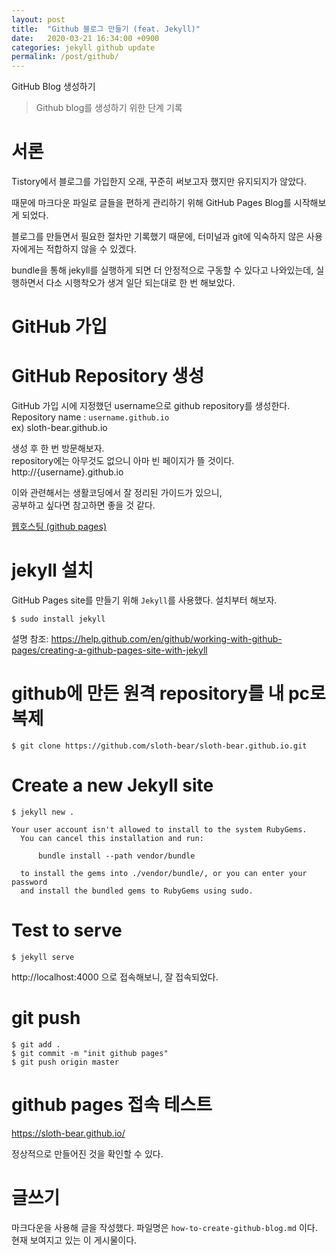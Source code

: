 ```yaml
---
layout: post
title:  "Github 블로그 만들기 (feat. Jekyll)"
date:   2020-03-21 16:34:00 +0900
categories: jekyll github update
permalink: /post/github/
---
```


GitHub Blog 생성하기 
> Github blog를 생성하기 위한 단계 기록 

# 서론
Tistory에서 블로그를 가입한지 오래, 
꾸준히 써보고자 했지만 유지되지가 않았다. 

때문에 마크다운 파일로 글들을 편하게 관리하기 위해 
GitHub Pages Blog를 시작해보게 되었다. 

블로그를 만들면서 필요한 절차만 기록했기 때문에, 
터미널과 git에 익숙하지 않은 사용자에게는 적합하지 않을 수 있겠다. 

bundle을 통해 jekyll를 실행하게 되면 더 안정적으로 구동할 수 있다고 나와있는데, 
실행하면서 다소 시행착오가 생겨 일단 되는대로 한 번 해보았다. 


# GitHub 가입

# GitHub Repository 생성 
GitHub 가입 시에 지정했던 username으로 github repository를 생성한다.  
Repository name : `username.github.io`  
ex) sloth-bear.github.io

생성 후 한 번 방문해보자.  
repository에는 아무것도 없으니 아마 빈 페이지가 뜰 것이다.  
http://{username}.github.io  

이와 관련해서는 생활코딩에서 잘 정리된 가이드가 있으니,  
공부하고 싶다면 참고하면 좋을 것 같다.  
  
<a href="https://opentutorials.org/course/3084/18891" target="_blank">웹호스팅 (github pages)</a>


# jekyll 설치
GitHub Pages site를 만들기 위해 `Jekyll`를 사용했다. 
설치부터 해보자. 

```
$ sudo install jekyll 
```

설명 참조: 
https://help.github.com/en/github/working-with-github-pages/creating-a-github-pages-site-with-jekyll


# github에 만든 원격 repository를 내 pc로 복제 
```
$ git clone https://github.com/sloth-bear/sloth-bear.github.io.git
```


# Create a new Jekyll site 
```
$ jekyll new .

Your user account isn't allowed to install to the system RubyGems.
  You can cancel this installation and run:

      bundle install --path vendor/bundle

  to install the gems into ./vendor/bundle/, or you can enter your password
  and install the bundled gems to RubyGems using sudo.
```


# Test to serve
```
$ jekyll serve
```

http://localhost:4000 으로 접속해보니, 잘 접속되었다. 


# git push 
```
$ git add .
$ git commit -m "init github pages"
$ git push origin master
```


# github pages 접속 테스트 
https://sloth-bear.github.io/ 

정상적으로 만들어진 것을 확인할 수 있다. 


# 글쓰기 
마크다운을 사용해 글을 작성했다. 파일명은 `how-to-create-github-blog.md` 이다.
현재 보여지고 있는 이 게시물이다. 



